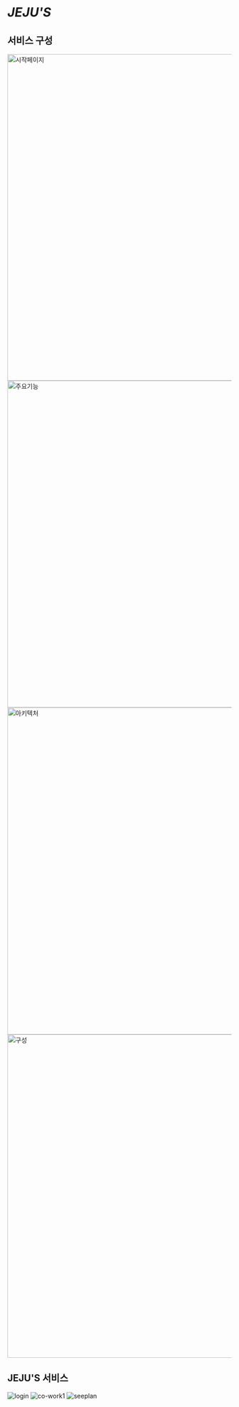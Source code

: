 # ***JEJU'S***

## 서비스 구성

<img width="734" alt="시작페이지" src="https://user-images.githubusercontent.com/66864468/146109327-a3eac4a9-967d-4f05-806c-9dbe2dc0ab73.png">
<img width="735" alt="주요기능" src="https://user-images.githubusercontent.com/66864468/146109335-935102cf-6c86-46be-bff1-6671312dbe5c.png">
<img width="735" alt="아키텍처" src="https://user-images.githubusercontent.com/66864468/146109341-3de2c0c9-d6ac-4214-8017-6f19fc5b30e9.png">
<img width="727" alt="구성" src="https://user-images.githubusercontent.com/66864468/146109347-698ea006-7fdd-4817-af8d-da81d4abb271.png">

## JEJU'S 서비스

![login](https://user-images.githubusercontent.com/66864468/146108509-12acda01-a42f-4d5d-9603-c914a44c8ac2.gif)
![co-work1](https://user-images.githubusercontent.com/66864468/146108821-152ab29d-75fd-40e6-9c06-7b7c4662d084.gif)
![seeplan](https://user-images.githubusercontent.com/66864468/146108863-fcc64588-ce89-446a-8f4c-b2bec69d1269.gif)



